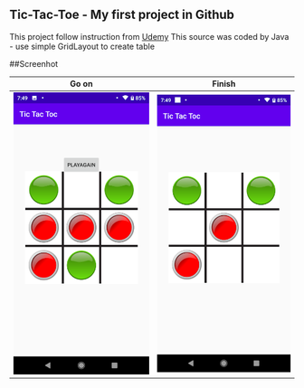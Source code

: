 ## Tic-Tac-Toe - My first project in Github

This project follow instruction from [Udemy](https://www.udemy.com/)
This source was coded by Java - use simple GridLayout to create table 

##Screenhot

Go on             |  Finish
:-------------------------:|:-------------------------:
![Screenhot1](https://github.com/Huythanh0x/Tic-Tac-Toe/blob/master/Screenshot_20220115-194937.png)|![Screenhot2](https://github.com/Huythanh0x/Tic-Tac-Toe/blob/master/Screenshot_20220115-194925.png)
